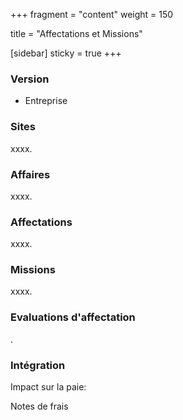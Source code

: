 +++
fragment = "content"
weight = 150

title = "Affectations et Missions"

[sidebar]
  sticky = true
+++

### Version

* Entreprise

### Sites

xxxx.

### Affaires

xxxx.

### Affectations

xxxx.

### Missions

xxxx.

### Evaluations d'affectation

.

### Intégration

Impact sur la paie:

Notes de frais